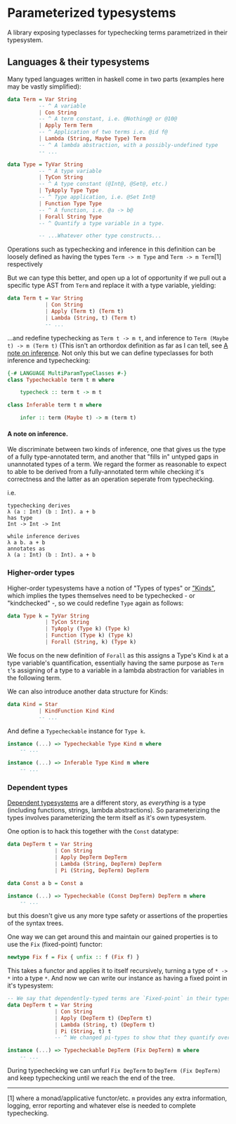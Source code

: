 # Parameterized typesystems

A library exposing typeclasses for typechecking terms parametrized in their typesystem.

## Languages & their typesystems

Many typed languages written in haskell come in two parts (examples here may be vastly simplified):

```haskell
data Term = Var String
          -- ^ A variable
          | Con String
          -- ^ A term constant, i.e. @Nothing@ or @10@
          | Apply Term Term
          -- ^ Application of two terms i.e. @id f@
          | Lambda (String, Maybe Type) Term
          -- ^ A lambda abstraction, with a possibly-undefined type
          -- ...

data Type = TyVar String
          -- ^ A type variable
          | TyCon String
          -- ^ A type constant (@Int@, @Set@, etc.)
          | TyApply Type Type
          -- ^ Type application, i.e. @Set Int@
          | Function Type Type
          -- ^ A function, i.e. @a -> b@
          | Forall String Type
          -- ^ Quantify a type variable in a type.

          -- ...Whatever other type constructs...
```

Operations such as typechecking and inference in this definition can be loosely defined as having the types `Term -> m Type` and `Term -> m Term`[1] respectively

But we can type this better, and open up a lot of opportunity if we pull out a specific type AST from `Term` and replace it with a type variable, yielding:

```haskell
data Term t = Var String
            | Con String
            | Apply (Term t) (Term t)
            | Lambda (String, t) (Term t)
            -- ...
```


...and redefine typechecking as `Term t -> m t`, and inference to `Term (Maybe t) -> m (Term t)` (This isn't an orthordox definition as far as I can tell, see [A note on inference](#a-note-on-inference). Not only this but we can define typeclasses for both inference and typechecking:

```haskell
{-# LANGUAGE MultiParamTypeClasses #-}
class Typecheckable term t m where

    typecheck :: term t -> m t

class Inferable term t m where

    infer :: term (Maybe t) -> m (term t)
```

#### A note on inference.

We discriminate between two kinds of inference, one that gives us the type of a fully type-annotated term, and another that "fills in" untyped gaps in unannotated types of a term. We regard the former as reasonable to expect to able to be derived from a fully-annotated term while checking it's correctness and the latter as an operation seperate from typechecking.

i.e.

```
typechecking derives
λ (a : Int) (b : Int). a + b
has type
Int -> Int -> Int

while inference derives
λ a b. a + b
annotates as
λ (a : Int) (b : Int). a + b
```

### Higher-order types

Higher-order typesystems have a notion of "Types of types" or ["Kinds"](https://en.wikipedia.org/wiki/Kind_(type_theory)), which implies the types themselves need to be typechecked - or "kindchecked" -, so we could redefine `Type` again as follows:

```haskell
data Type k = TyVar String
            | TyCon String
            | TyApply (Type k) (Type k)
            | Function (Type k) (Type k)
            | Forall (String, k) (Type k)
```

We focus on the new definition of `Forall` as this assigns a Type's Kind `k` at a type variable's quantification, essentially having the same purpose as `Term t`'s assigning of a type to a variable in a lambda abstraction for variables in the following term.

We can also introduce another data structure for Kinds:

```haskell
data Kind = Star
          | KindFunction Kind Kind
          -- ...
```

And define a `Typecheckable` instance for `Type k`.

```haskell
instance (...) => Typecheckable Type Kind m where
    -- ...

instance (...) => Inferable Type Kind m where
    -- ...
```

### Dependent types

[Dependent typesystems](https://en.wikipedia.org/wiki/Dependent_type) are a different story, as _everything_ is a type (including functions, strings, lambda abstractions). So parameterizing the types involves parameterizing the term itself as it's own typesystem.

One option is to hack this together with the `Const` datatype:

```haskell
data DepTerm t = Var String
               | Con String
               | Apply DepTerm DepTerm
               | Lambda (String, DepTerm) DepTerm
               | Pi (String, DepTerm) DepTerm

data Const a b = Const a

instance (...) => Typecheckable (Const DepTerm) DepTerm m where
    -- ...  
```

but this doesn't give us any more type safety or assertions of the properties of the syntax trees.

One way we can get around this and maintain our gained properties is to use the `Fix` (fixed-point) functor:

```haskell
newtype Fix f = Fix { unfix :: f (Fix f) }
```

This takes a functor and applies it to itself recursively, turning a type of `* -> *` into a type `*`. And now we can write our instance as having a fixed point in it's typesystem:

```haskell
-- We say that dependently-typed terms are `Fixed-point` in their types.
data DepTerm t = Var String
               | Con String
               | Apply (DepTerm t) (DepTerm t)
               | Lambda (String, t) (DepTerm t)
               | Pi (String, t) t
               -- ^ We changed pi-types to show that they quantify over a type!

instance (...) => Typecheckable DepTerm (Fix DepTerm) m where
    -- ...
```

During typechecking we can unfurl `Fix DepTerm` to `DepTerm (Fix DepTerm)` and keep typechecking until we reach the end of the tree.

<!--
## Pure typechecking

Pure typechecking systems can be explicitly defined as having a method to report type errors and a typing context state. This can be defined explicitly in another typeclass:

```haskell
{-# LANGUAGE TypeFamilies #-}
{-# LANGUAGE MultiParamTypeClasses #-}
class (Semigroup (TypeError term t)) => PureTypecheckable term t where

    type TypeError term t :: *

    type TypingContext term t :: *

    -- Using 'Validation' from the 'either' package as it's semigroup instance
    -- combines errors instead of only reporting the first one encountered
    -- as `Either`'s does.
    typecheckP :: term t -> TypingContext term t -> Validation (TypeError term t) (t, TypingContext term t)

class (PureTypecheckable term t) => PureInferable term t where

    inferP :: term (Maybe t) -> TypingContext term t -> Validation (TypeError term t) (term t, TypingContext term t)
```
-->

***

[1] where a monad/applicative functor/etc. `m` provides any extra information, logging, error reporting and whatever else is needed to complete typechecking.
